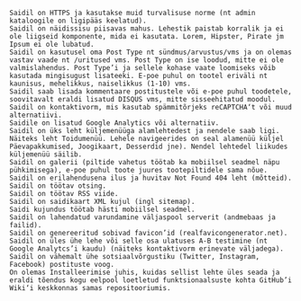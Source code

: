 
    Saidil on HTTPS ja kasutakse muid turvalisuse norme (nt admin kataloogile on ligipääs keelatud).
    Saidil on näidissisu piisavas mahus. Lehestik paistab korralik ja ei ole liigseid komponente, mida ei kasutata. Lorem, Hipster, Pirate jm Ipsum ei ole lubatud.
    Saidil on kasutusel oma Post Type nt sündmus/arvustus/vms ja on olemas vastav vaade nt /uritused vms. Post Type on ise loodud, mitte ei ole valmislahendus. Post Type’i ja sellele kohase vaate loomiseks võib kasutada mingisugust lisateeki. E-poe puhul on tootel eriväli nt kaunisus, mehelikkus, naiselikkus (1-10) vms.
    Saidil saab lisada kommentaare postitustele või e-poe puhul toodetele, soovitavalt eraldi lisatud DISQUS vms, mitte sisseehitatud moodul.
    Saidil on kontaktivorm, mis kasutab spämmitõrjeks reCAPTCHA‘t või muud alternatiivi.
    Saidile on lisatud Google Analytics või alternatiiv.
    Saidil on üks leht küljemenüüga alamlehtedest ja nendele saab ligi. Näiteks leht Toidumenüü. Lehele navigeerides on seal alamenüü küljel Päevapakkumised, Joogikaart, Desserdid jne). Nendel lehtedel liikudes küljemenüü säilib. 
    Saidil on galerii (piltide vahetus töötab ka mobiilsel seadmel näpu pühkimisega), e-poe puhul toote juures tootepiltidele sama nõue.
    Saidil on erilahendusena ilus ja huvitav Not Found 404 leht (mõtteid).
    Saidil on töötav otsing. 
    Saidil on töötav RSS viide.
    Saidil on saidikaart XML kujul (ingl sitemap).
    Saidi kujundus töötab hästi mobiilsel seadmel.
    Saidil on lahendatud varundamine väljaspool serverit (andmebaas ja failid).
    Saidil on genereeritud sobivad favicon’id (realfavicongenerator.net).
    Saidil on üles ühe lehe või selle osa ulatuses A-B testimine (nt Google Analytcs’i kaudu) (näiteks kontaktivorm erinevate väljadega).
    Saidil on vähemalt ühe sotsiaalvõrgustiku (Twitter, Instagram, Facebook) postituste voog.
    On olemas Installeerimise juhis, kuidas sellist lehte üles seada ja eraldi tõendus kogu eelpool loetletud funktsionaalsuste kohta GitHub’i Wiki‘i keskkonnas samas repositooriumis.

